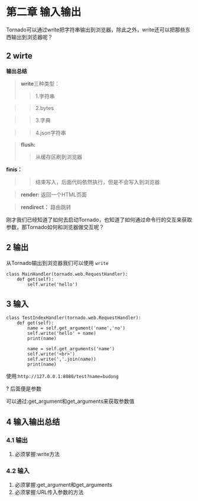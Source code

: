 # 第二章 输入输出
Tornado可以通过write把字符串输出到浏览器，除此之外，write还可以把那些东西输出到浏览器呢？

## 2 wirte
**输出总结**
>**write**三种类型：
>>1.字符串

>>2.bytes

>>3.字典

>>4.json字符串

>**flush:**
>>从缓存区刷到浏览器

**finis：**
>>结束写入，后面代码依然执行，但是不会写入到浏览器

>**render:**
>返回一个HTML页面

>**rendirect：**
>路由跳转

刚才我们已经知道了如何去启动Tornado，也知道了如何通过命令行的交互来获取参数，那Tornado如何和浏览器做交互呢？

## 2 输出
从Tornado输出到浏览器我们可以使用 `write`

```
class MainHandler(tornado.web.RequestHandler):
    def get(self):
        self.write('hello')
```

## 3 输入

```
class TestIndexHandler(tornado.web.RequestHandler):
    def get(self):
        name = self.get_argument('name','no')
        self.write('hello' + name)
        print(name)

        name = self.get_arguments('name')
        self.write('<br>')
        self.write(','.join(name))
        print(name)

```


使用:`http://127.0.0.1:8080/test?name=budong`

? 后面便是参数

可以通过:get_argument和get_arguments来获取参数值

## 4 输入输出总结
### 4.1 输出
1. 必须掌握:write方法

### 4.2 输入
1. 必须掌握:get_argument和get_arguments
2. 必须掌握:URL传入参数的方法
